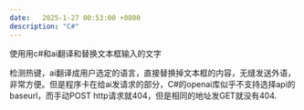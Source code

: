 ```yaml
---
date:   2025-1-27 00:53:00 +0800
description: "C#"
---
```



使用用c#和ai翻译和替换文本框输入的文字

检测热键，ai翻译成用户选定的语言，直接替换掉文本框的内容，无缝发送外语，非常方便。但是程序卡在给ai发请求的部分，C#的openai库似乎不支持选择api的baseurl，而手动POST http请求就404，但是相同的地址发GET就没有404.
